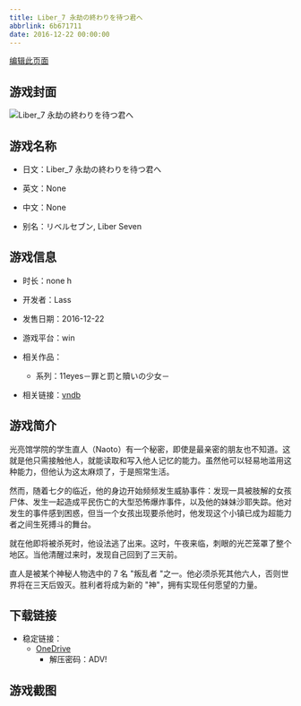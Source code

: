 ```yaml
---
title: Liber_7 永劫の終わりを待つ君へ
abbrlink: 6b671711
date: 2016-12-22 00:00:00
---
```

[编辑此页面](https://github.com/ACG-3/ADV3-source/blob/main/source/_posts/games/Liber_7%20%E6%B0%B8%E5%8A%AB%E3%81%AE%E7%B5%82%E3%82%8F%E3%82%8A%E3%82%92%E5%BE%85%E3%81%A4%E5%90%9B%E3%81%B8.md)

## 游戏封面

![Liber_7 永劫の終わりを待つ君へ](https://pan.timero.xyz/onedrive/img_lib_001/Liber_7%20%E6%B0%B8%E5%8A%AB%E3%81%AE%E7%B5%82%E3%82%8F%E3%82%8A%E3%82%92%E5%BE%85%E3%81%A4%E5%90%9B%E3%81%B8_cover.avif)


## 游戏名称

- 日文：Liber_7 永劫の終わりを待つ君へ
- 英文：None
- 中文：None

- 别名：リベルセブン, Liber Seven


## 游戏信息

- 时长：none h
- 开发者：Lass
- 发售日期：2016-12-22
- 游戏平台：win
- 相关作品：
   - 系列：11eyes－罪と罰と贖いの少女－

- 相关链接：[vndb](https://vndb.org/v18759)


## 游戏简介

光亮馆学院的学生直人（Naoto）有一个秘密，即使是最亲密的朋友也不知道。这就是他只需接触他人，就能读取和写入他人记忆的能力。虽然他可以轻易地滥用这种能力，但他认为这太麻烦了，于是照常生活。

然而，随着七夕的临近，他的身边开始频频发生威胁事件：发现一具被肢解的女孩尸体、发生一起造成平民伤亡的大型恐怖爆炸事件，以及他的妹妹沙耶失踪。他对发生的事件感到困惑，但当一个女孩出现要杀他时，他发现这个小镇已成为超能力者之间生死搏斗的舞台。

就在他即将被杀死时，他设法逃了出来。这时，午夜来临，刺眼的光芒笼罩了整个地区。当他清醒过来时，发现自己回到了三天前。

直人是被某个神秘人物选中的 7 名 "叛乱者 "之一。他必须杀死其他六人，否则世界将在三天后毁灭。胜利者将成为新的 "神"，拥有实现任何愿望的力量。




## 下载链接

- 稳定链接：
    - [OneDrive](https://pan.timero.xyz/onedrive/adv_lib_001/Liber_7%20%E6%B0%B8%E5%8A%AB%E3%81%AE%E7%B5%82%E3%82%8F%E3%82%8A%E3%82%92%E5%BE%85%E3%81%A4%E5%90%9B%E3%81%B8)
        - 解压密码：ADV!



## 游戏截图


